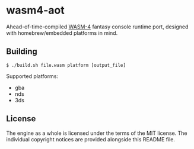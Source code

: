 # wasm4-aot

Ahead-of-time-compiled [WASM-4](https://wasm4.org/) fantasy console runtime port, designed with homebrew/embedded platforms in mind.

## Building

    $ ./build.sh file.wasm platform [output_file]

Supported platforms:

  * gba
  * nds
  * 3ds

## License

The engine as a whole is licensed under the terms of the MIT license. The individual copyright notices are provided alongside this README file.
